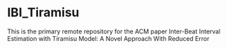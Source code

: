 # IBI_Tiramisu

This is the primary remote repository for the ACM paper Inter-Beat Interval Estimation with Tiramisu Model: A Novel Approach With Reduced Error 


